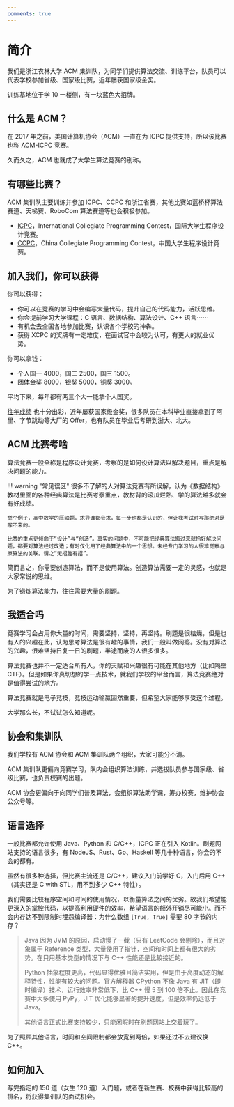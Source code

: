 ```yaml
---
comments: true
---
```


# 简介

我们是浙江农林大学 ACM 集训队，为同学们提供算法交流、训练平台，队员可以代表学校参加省级、国家级比赛，近年屡获国家级金奖。

训练基地位于学 10 一楼侧，有一块蓝色大招牌。

## 什么是 ACM？

在 2017 年之前，美国计算机协会（ACM）一直在为 ICPC 提供支持，所以该比赛也称 ACM-ICPC 竞赛。

久而久之，ACM 也就成了大学生算法竞赛的别称。

## 有哪些比赛？

ACM 集训队主要训练并参加 ICPC、CCPC 和浙江省赛，其他比赛如蓝桥杯算法赛道、天梯赛、RoboCom 算法赛道等也会积极参加。

- [ICPC](https://icpc.global/)，International Collegiate Programming Contest，国际大学生程序设计竞赛。
- [CCPC](https://ccpc.io/)，China Collegiate Programming Contest，中国大学生程序设计竞赛。

## 加入我们，你可以获得

你可以获得：

- 你可以在竞赛的学习中会编写大量代码，提升自己的代码能力，活跃思维。
- 你会提前学习大学课程：C 语言、数据结构、算法设计、C++ 语言⋯⋯
- 有机会去全国各地参加比赛，认识各个学校的神犇。
- 获得 XCPC 的奖牌有一定难度，在面试官中会较为认可，有更大的就业优势。

你可以拿钱：

- 个人国一 4000，国二 2500，国三 1500。
- 团体金奖 8000，银奖 5000，铜奖 3000。

平均下来，每年都有两三个大一能拿个人国奖。

[往年成绩](./about/history.md) 也十分出彩，近年屡获国家级金奖，很多队员在本科毕业直接拿到了阿里、字节跳动等大厂的 Offer，也有队员在毕业后考研到浙大、北大。

## ACM 比赛考啥

算法竞赛一般全称是程序设计竞赛，考察的是如何设计算法以解决题目，重点是解决问题的能力。

!!! warning "常见误区"
    很多不了解的人对算法竞赛有所误解，认为《数据结构》教材里面的各种经典算法是比赛考察重点，教材背的滚瓜烂熟、学的算法越多就会有好成绩。

    举个例子，高中数学的压轴题，求导谁都会求，每一步也都是认识的，但让我考试时写那绝对是写不来的。

    比赛的重点更倾向于“设计”与“创造”。真实的问题中，不可能把经典算法搬过来就恰好解决问题，都要对算法经过改造；有时仅化用了经典算法中的一个思想。未经专门学习的人很难觉察与原算法的关联。谓之“无招胜有招”。

简而言之，你需要创造算法，而不是使用算法。创造算法需要一定的灵感，也就是大家常说的思维。

为了锻炼算法能力，往往需要大量的刷题。

## 我适合吗

竞赛学习会占用你大量的时间，需要坚持，坚持，再坚持。刷题是很枯燥，但是也有人的兴趣在此，认为思考算法是很有趣的事情，我们一般叫做网瘾。没有对算法的兴趣，很难坚持日复一日的刷题，半途而废的人很多很多。

算法竞赛也并不一定适合所有人，你的天赋和兴趣很有可能在其他地方（比如隔壁 CTF）。但是如果你真切想的学一点技术，就我们学校的平台而言，算法竞赛绝对是值得尝试的地方。

算法竞赛就是电子竞技，竞技运动输赢固然重要，但希望大家能够享受这个过程。

大学那么长，不试试怎么知道呢。

## 协会和集训队

我们学校有 ACM 协会和 ACM 集训队两个组织，大家可能分不清。

ACM 集训队更偏向竞赛学习，队内会组织算法训练，并选拔队员参与国家级、省级比赛，也负责校赛的出题。

ACM 协会更偏向于向同学们普及算法，会组织算法助学课，筹办校赛，维护协会公众号等。

## 语言选择

一般比赛都允许使用 Java、Python 和 C/C++，ICPC 正在引入 Kotlin。刷题网站支持的语言很多，有 NodeJS、Rust、Go、Haskell 等几十种语言，你会的不会的都有。

虽然有很多种选择，但比赛主流还是 C/C++，建议入门前学好 C，入门后用 C++（其实还是 C with STL，用不到多少 C++ 特性）。

我们需要比较程序空间和时间的使用情况，以衡量算法之间的优劣。故我们希望能更深入的掌控代码，以提高利用硬件的效率，希望语言的额外开销尽可能小。而不会内存达不到限制时埋怨编译器：为什么数组 `[True, True]` 需要 80 字节的内存？

> Java 因为 JVM 的原因，启动慢了一截（只有 LeetCode 会剔除），而且对象属于 Reference 类型，大量使用了指针，空间和时间上都有很大的劣势。在只用基本类型的情况下与 C++ 性能还是比较接近的。
>
> Python 抽象程度更高，代码显得优雅且简洁实用，但是由于高度动态的解释特性，性能有较大的问题。官方解释器 CPython 不像 Java 有 JIT（即时编译）技术，运行效率非常低下，比 C++ 慢 5 到 100 倍不止。因此在竞赛中大多使用 PyPy，JIT 优化能够显著的提升速度，但是效率仍远低于 Java。
>
> 其他语言正式比赛支持较少，只能闲暇时在刷题网站上交着玩了。

为了照顾其他语言，时间和空间限制都会放宽到两倍，如果还过不去建议换 C++。

## 如何加入

写完指定的 150 道（女生 120 道）入门题，或者在新生赛、校赛中获得比较高的排名，将获得集训队的面试机会。
